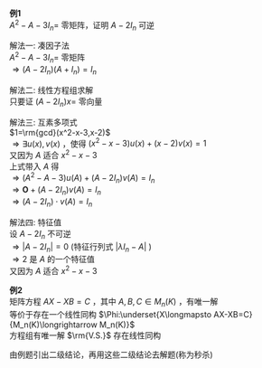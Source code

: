 **例1**  
$A^2-A-3I_n=$ 零矩阵，证明 $A-2I_n$ 可逆  
  
解法一: 凑因子法  
$A^2-A-3I_n=$ 零矩阵  
$\Rightarrow(A-2I_n)(A+I_n)=I_n$  
  
解法二: 线性方程组求解  
只要证 $(A-2I_n)x=$ 零向量  
  
解法三: 互素多项式  
$1=\rm{gcd}(x^2-x-3,x-2)$  
$\Rightarrow\exists u(x),v(x)$ ，使得 $(x^2-x-3)u(x)+(x-2)v(x)=1$  
又因为 $A$ 适合 $x^2-x-3$  
上式带入 $A$ 得  
$\Rightarrow (A^2-A-3)u(A)+(A-2I_n)v(A)=I_n$  
$\Rightarrow\mathbf{O}+(A-2I_n)v(A)=I_n$  
$\Rightarrow(A-2I_n)\cdot v(A)=I_n$  
  
解法四: 特征值  
设 $A-2I_n$ 不可逆  
$\Rightarrow|A-2I_n|=0$ (特征行列式 $|\lambda I_n-A|$ )  
$\Rightarrow2$ 是 $A$ 的一个特征值  
又因为 $A$ 适合 $x^2-x-3$  
  
**例2**  
矩阵方程 $AX-XB=C$ ，其中 $A,B,C\in M_n(K)$ ，有唯一解  
等价于存在一个线性同构  $\Phi:\underset{X\longmapsto AX-XB=C}{M_n(K)\longrightarrow M_n(K)}$  
方程组有唯一解 $\rm{V.S.}$ 存在线性同构  
  
由例题引出二级结论，再用这些二级结论去解题(称为秒杀)  
